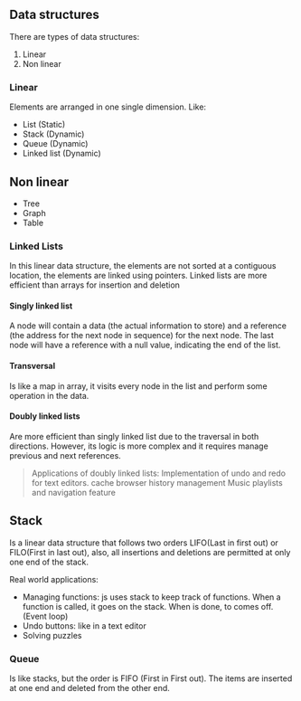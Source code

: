## Data structures
There are types of data structures:

1. Linear
2. Non linear

### Linear
Elements are arranged in one single dimension. Like:
* List (Static)
* Stack (Dynamic)
* Queue (Dynamic)
* Linked list (Dynamic)

## Non linear
* Tree
* Graph
* Table

### Linked Lists
In this linear data structure, the elements are 
not sorted at a contiguous location, the elements are linked using 
pointers.
Linked lists are more efficient than arrays for insertion and deletion

#### Singly linked list
A node will contain a data (the actual information to store) and a reference (the address for the next node in sequence) for the next node.
The last node will have a reference with a null value, indicating the end of the list.

#### Transversal
Is like a map in array, it visits every node in the list and perform some operation in the data.

#### Doubly linked lists
Are more efficient than singly linked list due to the traversal in both directions. However, its logic is more complex and it requires manage previous and next references.

> Applications of doubly linked lists:
> Implementation of undo and redo for text editors.
> cache
> browser history management
> Music playlists and navigation feature

## Stack
Is a linear data structure that follows two orders LIFO(Last in first out)
or FILO(First in last out), also, all insertions and deletions are permitted at only one end of the stack.

Real world applications:
* Managing functions: js uses stack to keep track of functions. When a function is called, it goes on the stack. When is done, to comes off. (Event loop)
* Undo buttons: like in a text editor
* Solving puzzles

### Queue
Is like stacks, but the order is FIFO (First in First out). The items are inserted at one end and deleted from the other end.
